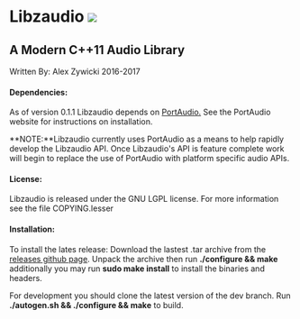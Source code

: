 # Libzaudio [![](https://travis-ci.org/zyvitski/libzaudio.svg?branch=master)](https://travis-ci.org/zyvitski/libzaudio)

## A Modern C++11 Audio Library

Written By: Alex Zywicki 2016-2017

#### Dependencies:

As of version 0.1.1 Libzaudio depends on [PortAudio.](http://www.portaudio.com/) See the PortAudio website for instructions on installation.

**NOTE:**Libzaudio currently uses PortAudio as a means to help rapidly develop the Libzaudio API. Once Libzaudio's API is feature complete work will begin to replace the use of PortAudio with platform specific audio APIs.

#### License:

Libzaudio is released under the GNU LGPL license. For more information see the file COPYING.lesser  

#### Installation:

To install the lates release: Download the lastest .tar archive from the [releases github page](https://github.com/zyvitski/libzaudio/releases). Unpack the archive then run **./configure && make** additionally you may run **sudo make install** to install the binaries and headers.

For development you should clone the latest version of the dev branch. Run **./autogen.sh && ./configure && make** to build.